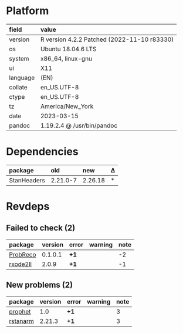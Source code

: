 # Platform

|field    |value                                       |
|:--------|:-------------------------------------------|
|version  |R version 4.2.2 Patched (2022-11-10 r83330) |
|os       |Ubuntu 18.04.6 LTS                          |
|system   |x86_64, linux-gnu                           |
|ui       |X11                                         |
|language |(EN)                                        |
|collate  |en_US.UTF-8                                 |
|ctype    |en_US.UTF-8                                 |
|tz       |America/New_York                            |
|date     |2023-03-15                                  |
|pandoc   |1.19.2.4 @ /usr/bin/pandoc                  |

# Dependencies

|package     |old      |new     |Δ  |
|:-----------|:--------|:-------|:--|
|StanHeaders |2.21.0-7 |2.26.18 |*  |

# Revdeps

## Failed to check (2)

|package  |version |error  |warning |note |
|:--------|:-------|:------|:-------|:----|
|[ProbReco](failures.md#probreco)|0.1.0.1 |__+1__ |        |-2   |
|[rxode2ll](failures.md#rxode2ll)|2.0.9   |__+1__ |        |-1   |

## New problems (2)

|package  |version |error  |warning |note |
|:--------|:-------|:------|:-------|:----|
|[prophet](problems.md#prophet)|1.0     |__+1__ |        |3    |
|[rstanarm](problems.md#rstanarm)|2.21.3  |__+1__ |        |3    |

